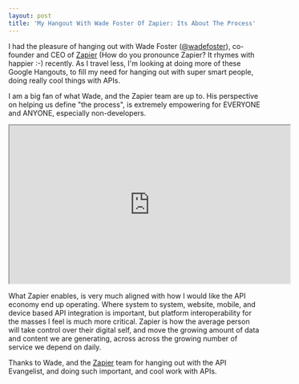 ```yaml
---
layout: post
title: 'My Hangout With Wade Foster Of Zapier: Its About The Process'
---
```

<p>I had the pleasure of hanging out with Wade Foster (<a href="https://twitter.com/wadefoster">@wadefoster</a>), co-founder and CEO of <a href="https://zapier.com/">Zapier</a> (<span>How do you pronounce Zapier? It rhymes with happier :-</span>) recently. As I travel less, I'm looking at doing more of these Google Hangouts, to fill my need for hanging out with super smart people, doing really cool things with APIs.</p>
<p>I am a big fan of what Wade, and the Zapier team are up to. His perspective on helping us define "the process", is extremely empowering for EVERYONE and ANYONE, especially non-developers.</p>
<div style="text-align: center;">
<p><iframe src="https://www.youtube.com/embed/czgRiLT2Y_s" width="560" height="315" align="middle"></iframe></p>
</div>
<p>What Zapier enables, is very much aligned with how I would like the API economy end up operating. Where system to system, website, mobile, and device based API integration is important, but platform interoperability for the masses I feel is much more critical. Zapier is how the average person will take control over their digital self, and move the growing amount of data and content we are generating, across across the growing number of service we depend on daily.</p>
<p>Thanks to Wade, and the <a href="https://zapier.com/">Zapier</a> team for hanging out with the API Evangelist, and doing such important, and cool work with APIs.</p>